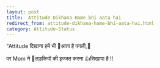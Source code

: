 ```yaml
---
layout: post
title:  Attitude Dikhana Hame bhi aata hai
redirect_from: attitude-dikhana-hame-bhi-aata-hai.html
category: Attitude-Status
---
```

"Attitude दिखाना हमें भी 👦आता है पगली,👸

पर  Mom ने 👸लड़कियों की इज्जत करना 👍सिखाया है !!


